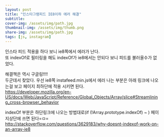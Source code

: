 ```yaml
---
layout: post
title: "인스타그램피드 IE8이하 에러 해결"
subtitle: 
cover-img: /assets/img/path.jpg
thumbnail-img: /assets/img/thumb.png
share-img: /assets/img/path.jpg
tags: [js, instagram]
---
```

<div class="entry-content">
    <p>인스타 피드 적용을 하다 보니 ie8쪽에서 에러가 난다.<br>
    또 indexOf로 필터링을 해도 indexOf가 ie8에서는 안되다 보니 피드를 불러올수가 없었다.</p>
    <p>해결책은 역시 구글링!!!!<br>
    두군데서 찾았다. 우선 ie8쪽 instafeed.min.js에서 에러 나는 부분은 아래 링크에 나오는걸 보고 페이지 최하단에 적용 시키면 된다.<br>
    <a href="https://developer.mozilla.org/en-US/docs/Web/JavaScript/Reference/Global_Objects/Array/slice#Streamlining_cross-browser_behavior" target="_blank">https://developer.mozilla.org/en-US/docs/Web/JavaScript/Reference/Global_Objects/Array/slice#Streamlining_cross-browser_behavior</a></p>
    <p>indexOf 부분은 하단링크에 나오는 방법대로(if (!Array.prototype.indexOf) ~ ) 페이지상단에 쓰면 된다=ㅁ=<br>
    <a href="http://stackoverflow.com/questions/3629183/why-doesnt-indexof-work-on-an-array-ie8" target="_blank">http://stackoverflow.com/questions/3629183/why-doesnt-indexof-work-on-an-array-ie8</a></p>
</div>